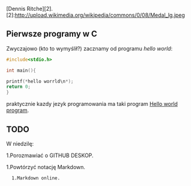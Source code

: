 [Dennis Ritche][2].
[2]:http://upload.wikimedia.org/wikipedia/commons/0/08/Medal_lg.jpeg

## Pierwsze programy w C

Zwyczajowo (kto to wymyślił?) zacznamy od programu
*hello world*:

```c
#include<stdio.h>

int main(){

printf(*hello worrld\n*);
return 0;
}
```
praktycznie kazdy jezyk programowania ma taki program [Hello world program][1].

[1]:http://pl.wikipedia.org/wiki/Hello_world


## TODO


W niedzilę:


1.Porozmawiać o GITHUB DESKOP.

   1.Powtórzyć notację Markdown.
   
      1.Markdown online.
